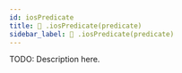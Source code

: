 ```yaml
---
id: iosPredicate
title: 🔨 .iosPredicate(predicate)
sidebar_label: 🔨 .iosPredicate(predicate)
---
```


TODO: Description here.